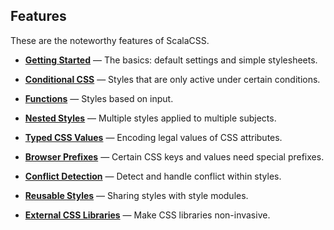 ## Features


These are the noteworthy features of ScalaCSS.


* **[Getting Started](basics.md)** —
The basics: default settings and simple stylesheets.

* **[Conditional CSS](cond.md)** —
Styles that are only active under certain conditions.

* **[Functions](stylef.md)** —
Styles based on input.

* **[Nested Styles](nested.md)** —
Multiple styles applied to multiple subjects.

* **[Typed CSS Values](typed-values.md)** —
Encoding legal values of CSS attributes.

* **[Browser Prefixes](prefixes.md)** —
Certain CSS keys and values need special prefixes.

* **[Conflict Detection](conflict.md)** —
Detect and handle conflict within styles.

* **[Reusable Styles](reuse.md)** —
Sharing styles with style modules.

* **[External CSS Libraries](extern.md)** —
Make CSS libraries non-invasive.
